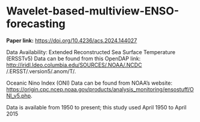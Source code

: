 # Wavelet-based-multiview-ENSO-forecasting

**Paper link:**
https://doi.org/10.4236/acs.2024.144027

Data Availability:
Extended Reconstructed Sea Surface Temperature (ERSSTv5) Data can be found from this OpenDAP link: http://iridl.ldeo.columbia.edu/SOURCES/.NOAA/.NCDC
/.ERSST/.version5/.anom/T/. 

Oceanic Nino Index (ONI) Data can be found from NOAA’s website: https://origin.cpc.ncep.noaa.gov/products/analysis_monitoring/ensostuff/ONI_v5.php. 

Data is available from 1950 to present; this study used April 1950 to April 2015
